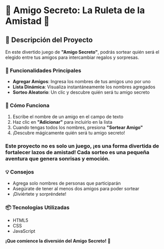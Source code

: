 # 🎲 Amigo Secreto: La Ruleta de la Amistad 🤝

## 🌟 Descripción del Proyecto

En este divertido juego de **"Amigo Secreto"**, podrás sortear quién será el elegido entre tus amigos para intercambiar regalos y sorpresas. 

### 🎯 Funcionalidades Principales

- **Agregar Amigos**: Ingresa los nombres de tus amigos uno por uno
- **Lista Dinámica**: Visualiza instantáneamente los nombres agregados
- **Sorteo Aleatorio**: Un clic y descubre quién será tu amigo secreto

### 🚀 Cómo Funciona

1. Escribe el nombre de un amigo en el campo de texto
2. Haz clic en **"Adicionar"** para incluirlo en la lista
3. Cuando tengas todos los nombres, presiona **"Sortear Amigo"**
4. ¡Descubre mágicamente quién será tu amigo secreto!

### Este proyecto no es solo un juego, ¡es una forma divertida de fortalecer lazos de amistad! Cada sorteo es una pequeña aventura que genera sonrisas y emoción.

### 💡 Consejos

- Agrega solo nombres de personas que participarán
- Asegúrate de tener al menos dos amigos para poder sortear
- ¡Diviértete y sorpréndete!

### 📦 Tecnologías Utilizadas

- HTML5
- CSS
- JavaScript

**¡Que comience la diversión del Amigo Secreto!** 🎉
